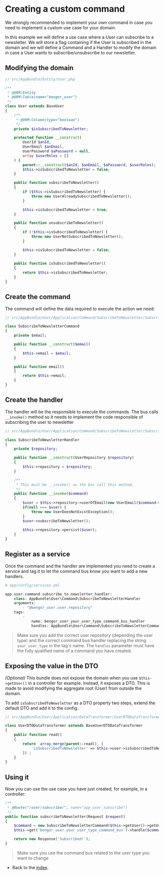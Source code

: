 # Creating a custom command

We strongly recommended to implement your own command in case you need to implement a custom use case for your domain.

In this example we will define a use case where a User can subscribe to a newsletter. We will store a flag containing
if the User is subscribed in the domain and we will define a Command and a Handler to modify the domain in case a 
User wants to subscribe/unsubscribe to our newsletter.

## Modifying the domain

```php
// src/AppBundle/Entity/User.php

/**
 * @ORM\Entity
 * @ORM\Table(name="bengor_user")
 */
class User extends BaseUser
{
    /**
     * @ORM\Column(type="boolean")
     */
    private $isSubscribedToNewsletter;

    protected function __construct(
        UserId $anId,
        UserEmail $anEmail,
        UserPassword $aPassword = null,
        array $userRoles = []
    ) {
        parent::__construct($anId, $anEmail, $aPassword, $userRoles);
        $this->isSubscribedToNewsletter = false;
    }

    public function subscribeToNewsletter()
    {
        if ($this->isSubscribedToNewsletter) {
            throw new UserAlreadySubscribedToNewsletter();
        }

        $this->isSubscribedToNewsletter = true;
    }

    public function unsubscribeToNewsletter()
    {
        if (!$this->isSubscribedToNewsletter) {
            throw new UserNotSubscribedToNewsletter();
        }

        $this->isSubscribedToNewsletter = false;
    }
    
    public function isSubscribedToNewsletter()
    {
        return $this->isSubscribedToNewsletter;
    }
}
```

## Create the command

The command will define the data required to execute the action we need:

```php
// src/AppBundle/User/Application/Command/SubscribeToNewsletter/SubscribeToNewsletterCommand.php

class SubscribeToNewsletterCommand
{
    private $email;

    public function __construct($email)
    {
        $this->email = $email;
    }

    public function email()
    {
        return $this->email;
    }
}
```

## Create the handler

The handler will be the responsible to execute the commands. The bus calls `__invoke()` method so it needs to implement
the code responsible of subscribing the user to newsletter

```php
// src/AppBundle/User/Application/Command/SubscribeToNewsletter/SubscribeToNewsletterHandler.php

class SubscribeToNewsletterHandler
{
    private $repository;

    public function __construct(UserRepository $repository)
    {
        $this->repository = $repository;
    }

    /**
     * This must be __invoke() as the bus call this method.
     */
    public function __invoke($command)
    {
        $user = $this->repository->userOfEmail(new UserEmail($command->email()));
        if(null === $user) {
            throw new UserDoesNotExistException();
        }
        $user->subscribeToNewsletter();
        
        $this->repository->persist($user);
    }
}
```

## Register as a service

Once the command and the handler are implemented you need to create a service and tag it to let the command bus know 
you want to add a new handlers.

```php
# app/config/services.yml

app.user.command.subscribe_to_newsletter_handler:
    class: AppBundle\User\Command\SubscribeToNewsletterHandler
    arguments:
        - "@bengor_user.user.repository"
    tags:
        -
            name: bengor_user_your_user_type_command_bus_handler
            handles: AppBundle\User\Command\SubscribeToNewsletterCommand
```

> Make sure you add the correct user repository (depending the user type) and the correct command bus handler replacing
the string `your_user_type` in the tag's name. The `handles` parameter must have the fully qualified name of a command
you have created.

## Exposing the value in the DTO

*(Optional)* This bundle does not expose the domain when you use `$this->getUser()` in a controller for example. Instead,
it exposes a DTO. This is made to avoid modifying the aggregate root (User) from outside the domain.
  
To add `isSubscribedToNewsletter` as a DTO property two steps, extend the default DTO and add it to the config.

```php
// src/AppBundle/User/Application/DataTransformer/UserDTODataTransformer.php

class UserDTODataTransformer extends BaseUserDTODataTransformer 
{
    public function read()
    {
        return  array_merge(parent::read(), [
            'isSubscribedToNewsletter' => $this->user->isSubscribedToNewsletter(),
        ]) ;
    }
}
```

## Using it

Now you can use the use case you have just created, for example, in a controller:

```php
/**
 * @Route("/user/subscribe/", name="app_user_subscribe")
 */
public function subscribeToNewsletter(Request $request)
{
    $command = new SubscribeToNewsletterCommand($this->getUser()->getUsername());
    $this->get('bengor_user.your_user_type_command_bus')->handle($command);

    return new Response('Subscribed!');
}
```

> Make sure you use the command bus related to the user type you want to change

- Back to the [index](index.md).
